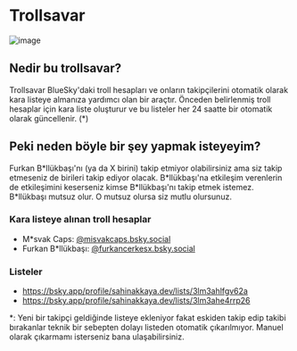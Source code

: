# Trollsavar

![image](https://github.com/user-attachments/assets/c17a90c0-18ea-48d0-a8f3-715c571638ef)

## Nedir bu trollsavar?
Trollsavar BlueSky'daki troll hesapları ve onların takipçilerini otomatik olarak kara listeye almanıza yardımcı olan bir araçtır. Önceden belirlenmiş troll hesaplar için kara liste oluşturur ve bu listeler her 24 saatte bir otomatik olarak güncellenir. (\*)

## Peki neden böyle bir şey yapmak isteyeyim?
Furkan B\*llükbaşı'nı (ya da X birini) takip etmiyor olabilirsiniz ama siz takip etmeseniz de birileri takip ediyor olacak. B\*llükbaşı'na etkileşim verenlerin de etkileşimini keserseniz kimse B\*llükbaşı'nı takip etmek istemez. B\*llükbaşı mutsuz olur. O mutsuz olursa siz mutlu olursunuz.

### Kara listeye alınan troll hesaplar

- M\*svak Caps: [@misvakcaps.bsky.social](https://bsky.app/profile/misvakcaps.bsky.social)
- Furkan B*llükbaşı: [@furkancerkesx.bsky.social](https://bsky.app/profile/furkancerkesx.bsky.social)

### Listeler
- https://bsky.app/profile/sahinakkaya.dev/lists/3lm3ahlfgv62a
- https://bsky.app/profile/sahinakkaya.dev/lists/3lm3ahe4rrp26

\*: Yeni bir takipçi geldiğinde listeye ekleniyor fakat eskiden takip edip takibi bırakanlar teknik bir sebepten dolayı listeden otomatik çıkarılmıyor. Manuel olarak çıkarmamı isterseniz bana ulaşabilirsiniz. 
